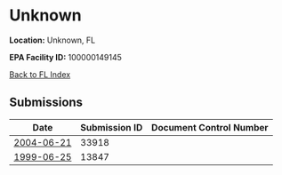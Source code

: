 # Unknown

**Location:** Unknown, FL

**EPA Facility ID:** 100000149145

[Back to FL Index](../../index.md)

## Submissions

| Date | Submission ID | Document Control Number |
|------|--------------|-------------------------|
| [2004-06-21](submissions/33918.md) | 33918 |  |
| [1999-06-25](submissions/13847.md) | 13847 |  |
